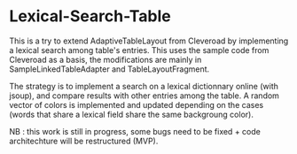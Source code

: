 # Lexical-Search-Table

This is a try to extend AdaptiveTableLayout from Cleveroad by implementing a lexical search among table's entries.
This uses the sample code from Cleveroad as a basis, the modifications are mainly in SampleLinkedTableAdapter and TableLayoutFragment.

The strategy is to implement a search on a lexical dictionnary online (with jsoup), and compare results with other entries among the table. A random vector of colors is implemented and updated depending on the cases (words that share a lexical field share the same backgroung color).

NB : this work is still in progress, some bugs need to be fixed + code architechture will be restructured (MVP).
